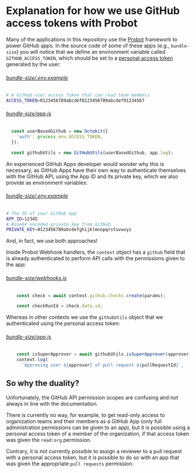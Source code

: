 # Explanation for how we use GitHub access tokens with Probot

Many of the applications in this repository use the [Probot](https://probot.github.io/) framework to power GitHub apps.
In the source code of some of these apps (e.g., `bundle-size`) you will notice that we define an environment variable
called `GITHUB_ACCESS_TOKEN`, which should be set to a [personal access token](https://github.com/settings/tokens)
generated by the user:

###### [bundle-size/.env.example](https://github.com/ampproject/amp-github-apps/blob/33969c884f51a5fcfe342202b1935145b64efd1b/bundle-size/.env.example#L25-L26)
```sh
# A GitHub user access token that can read team members
ACCESS_TOKEN=0123456789abcdef0123456789abcdef01234567
```

###### [bundle-size/app.js](https://github.com/ampproject/amp-github-apps/blob/7a66567ae24b6061d5078d97e8a2f9816b68e0a0/bundle-size/app.js#L31-L35)
```javascript
  const userBasedGithub = new Octokit({
    'auth': process.env.ACCESS_TOKEN,
  });

  const githubUtils = new GitHubUtils(userBasedGithub, app.log);
```

An experienced GitHub Apps developer would wonder why this is necessary, as GitHub Apps have their own way to
authenticate themselves with the GitHub API, using the App ID and its private key, which we also provide as environment
variables:

###### [bundle-size/.env.example](https://github.com/ampproject/amp-github-apps/blob/33969c884f51a5fcfe342202b1935145b64efd1b/bundle-size/.env.example#L1-L11)
```sh
# The ID of your GitHub App
APP_ID=12345
# Base64 encoded private key from GitHub
PRIVATE_KEY=0123456789abcdefghijklmnopqrstuvwxyz
```

And, in fact, we use both approaches!

Inside Probot Webhook handlers, the `context` object has a `github` field that is already authenticated to perform API
calls with the permissions given to the app:

###### [bundle-size/webhooks.js](https://github.com/ampproject/amp-github-apps/blob/33969c884f51a5fcfe342202b1935145b64efd1b/bundle-size/webhooks.js#L42)

```javascript
    const check = await context.github.checks.create(params);

    const checkRunId = check.data.id;
```

Whereas in other contexts we use the `githubUtils` object that we authenticated using the personal access token:

###### [bundle-size/app.js](https://github.com/ampproject/amp-github-apps/blob/33969c884f51a5fcfe342202b1935145b64efd1b/bundle-size/webhooks.js#L96)
```javascript
    const isSuperApprover = await githubUtils.isSuperApprover(approver);
    context.log(
      `Approving user ${approver} of pull request ${pullRequestId}`,
```

## So why the duality?

Unfortunately, the GitHub API permission scopes are confusing and not always in line with the documentation.

There is currently no way, for example, to get read-only access to organization teams and their members as a GitHub App
(only full administration permissions can be given to an app), but it is possible using a personal access token of a
member of the organization, if that access token was given the `read:org` permission.

Contrary, it is not currently possible to assign a reviewer to a pull request with a personal access token, but it is
possible to do so with an app that was given the appropriate `pull requests` permission.
